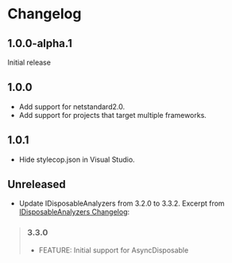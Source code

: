 # Changelog

## 1.0.0-alpha.1
Initial release

## 1.0.0
- Add support for netstandard2.0.
- Add support for projects that target multiple frameworks.

## 1.0.1
- Hide stylecop.json in Visual Studio.

## Unreleased
- Update IDisposableAnalyzers from 3.2.0 to 3.3.2. Excerpt from [IDisposableAnalyzers Changelog]:
> ### 3.3.0
> - FEATURE: Initial support for AsyncDisposable

[IDisposableAnalyzers Changelog]: https://github.com/DotNetAnalyzers/IDisposableAnalyzers/blob/master/RELEASE_NOTES.md
